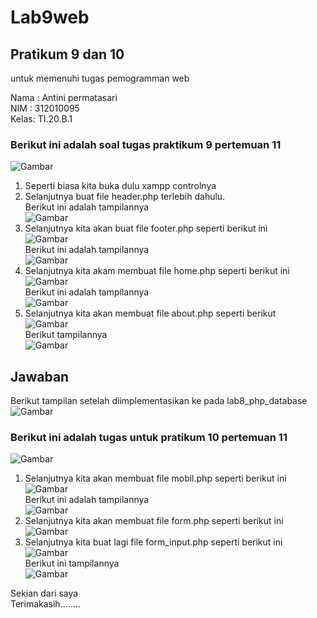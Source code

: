 # Lab9web
## Pratikum 9 dan 10
untuk memenuhi tugas pemogramman web

Nama : Antini permatasari<br>
NIM  : 312010095<br>
Kelas: TI.20.B.1<br>

### Berikut ini adalah soal tugas praktikum 9 pertemuan 11<br>
![Gambar](Gambar/Gambar1.png)<br>

1. Seperti biasa kita buka dulu xampp controlnya<br>
2. Selanjutnya buat file header.php terlebih dahulu.<br>
Berikut ini adalah tampilannya<br>
![Gambar](Gambar/Gambar2.png)<br>
3. Selanjutnya kita akan buat file footer.php seperti berikut ini<br>
![Gambar](Gambar/Gambar3.png)<br>
Berikut ini adalah tampilannya<br>
![Gambar](Gambar/Gambar4.png)<br>
4. Selanjutnya kita akam membuat file home.php seperti berikut ini<br>
![Gambar](Gambar/Gambar5.png)<br>
Berikut ini adalah tampilannya<br>
![Gambar](Gambar/Gambar6.png)<br>
5. Selanjutnya kita akan membuat file about.php seperti berikut<br>
![Gambar](Gambar/Gambar7.png)<br>
Berikut tampilannya<br>
![Gambar](Gambar/Gambar8.png)<br>

## Jawaban
Berikut tampilan setelah diimplementasikan ke pada lab8_php_database<br>
![Gambar](Gambar/Gambar9.png)<br>

### Berikut ini adalah tugas untuk pratikum 10 pertemuan 11<br>
![Gambar](Gambar/Gambar10.png)<br>

1. Selanjutnya kita akan membuat file mobil.php seperti berikut ini<br>
![Gambar](Gambar/Gambar11.png)<br>
Berikut ini adalah tampilannya<br>
![Gambar](Gambar/Gambar12.png)<br>
2. Selanjutnya kita akan membuat file form.php seperti berikut ini<br>
![Gambar](Gambar/Gambar13.png)<br>
3. Selanjutnya kita buat lagi file form_input.php seperti berikut ini<br>
![Gambar](Gambar/Gambar14.png)<br>
Berikut ini tampilannya<br>
![Gambar](Gambar/Gambar15.png)<br>

Sekian dari saya<br>
Terimakasih........<br>



